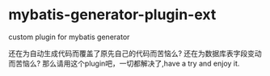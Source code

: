 # mybatis-generator-plugin-ext
custom plugin for mybatis generator

还在为自动生成代码而覆盖了原先自己的代码而苦恼么?
还在为数据库表字段变动而苦恼么?
那么请用这个plugin吧，一切都解决了,have a try and enjoy it.

